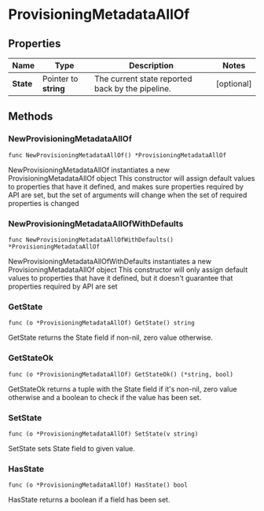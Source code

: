 # ProvisioningMetadataAllOf

## Properties

|Name | Type | Description | Notes|
|------------ | ------------- | ------------- | -------------|
|**State** | Pointer to **string** | The current state reported back by the pipeline. | [optional] |

## Methods

### NewProvisioningMetadataAllOf

`func NewProvisioningMetadataAllOf() *ProvisioningMetadataAllOf`

NewProvisioningMetadataAllOf instantiates a new ProvisioningMetadataAllOf object
This constructor will assign default values to properties that have it defined,
and makes sure properties required by API are set, but the set of arguments
will change when the set of required properties is changed

### NewProvisioningMetadataAllOfWithDefaults

`func NewProvisioningMetadataAllOfWithDefaults() *ProvisioningMetadataAllOf`

NewProvisioningMetadataAllOfWithDefaults instantiates a new ProvisioningMetadataAllOf object
This constructor will only assign default values to properties that have it defined,
but it doesn't guarantee that properties required by API are set

### GetState

`func (o *ProvisioningMetadataAllOf) GetState() string`

GetState returns the State field if non-nil, zero value otherwise.

### GetStateOk

`func (o *ProvisioningMetadataAllOf) GetStateOk() (*string, bool)`

GetStateOk returns a tuple with the State field if it's non-nil, zero value otherwise
and a boolean to check if the value has been set.

### SetState

`func (o *ProvisioningMetadataAllOf) SetState(v string)`

SetState sets State field to given value.

### HasState

`func (o *ProvisioningMetadataAllOf) HasState() bool`

HasState returns a boolean if a field has been set.


